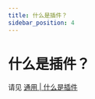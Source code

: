 ```yaml
---
title: 什么是插件？
sidebar_position: 4
---
```


# 什么是插件？

请见 [通用 | 什么是插件](https://nitwikit.yizhan.wiki/start/basic/what-is-plugin)
